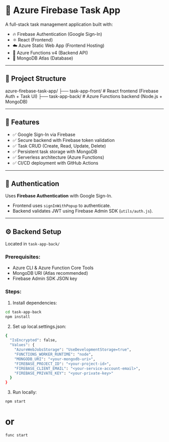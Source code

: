 # 📝 Azure Firebase Task App

A full-stack task management application built with:

- 🔥 Firebase Authentication (Google Sign-In)
- ⚛️ React (Frontend)
- ☁️ Azure Static Web App (Frontend Hosting)
- 📡 Azure Functions v4 (Backend API)
- 🍃 MongoDB Atlas (Database)

---

## 📁 Project Structure

azure-firebase-task-app/
├── task-app-front/ # React frontend (Firebase Auth + Task UI)
├── task-app-back/ # Azure Functions backend (Node.js + MongoDB)


---

## 🚀 Features

- ✅ Google Sign-In via Firebase
- ✅ Secure backend with Firebase token validation
- ✅ Task CRUD (Create, Read, Update, Delete)
- ✅ Persistent task storage with MongoDB
- ✅ Serverless architecture (Azure Functions)
- ✅ CI/CD deployment with GitHub Actions

---

## 🔐 Authentication

Uses **Firebase Authentication** with Google Sign-In.

- Frontend uses `signInWithPopup` to authenticate.
- Backend validates JWT using Firebase Admin SDK (`utils/auth.js`).

---

## ⚙️ Backend Setup

Located in `task-app-back/`

### Prerequisites:
- Azure CLI & Azure Function Core Tools
- MongoDB URI (Atlas recommended)
- Firebase Admin SDK JSON key

### Steps:

1. Install dependencies:

```bash
cd task-app-back
npm install
```
2. Set up local.settings.json:

```bash
{
  "IsEncrypted": false,
  "Values": {
    "AzureWebJobsStorage": "UseDevelopmentStorage=true",
    "FUNCTIONS_WORKER_RUNTIME": "node",
    "MONGODB_URI": "<your-mongodb-uri>",
    "FIREBASE_PROJECT_ID": "<your-project-id>",
    "FIREBASE_CLIENT_EMAIL": "<your-service-account-email>",
    "FIREBASE_PRIVATE_KEY": "<your-private-key>"
  }
}
```

3. Run locally:

```bash
npm start
```
# or
```bash
func start
```

